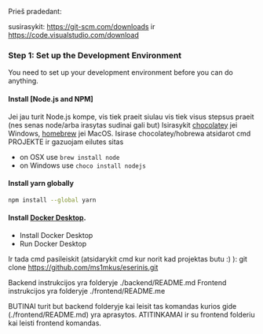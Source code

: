 Prieš pradedant:

susirasykit: https://git-scm.com/downloads ir https://code.visualstudio.com/download 

### Step 1: Set up the Development Environment

You need to set up your development environment before you can do anything.

#### Install [Node.js and NPM]
Jei jau turit Node.js kompe, vis tiek praeit siulau vis tiek visus stepsus praeit (nes senas node/arba irasytas sudinai gali but)
Isirasykit [chocolatey](https://chocolatey.org/install) jei Windows, [homebrew](http://brew.sh) jei MacOS.
Isirase chocolatey/hobrewa atsidarot cmd PROJEKTE ir gazuojam eilutes sitas

- on OSX use `brew install node`
- on Windows use `choco install nodejs`

#### Install yarn globally

```bash
npm install --global yarn
```

#### Install [Docker Desktop](https://www.docker.com/products/docker-desktop/).

- Install Docker Desktop
- Run Docker Desktop

Ir tada cmd pasileiskit (atsidarykit cmd kur norit kad projektas butu :) ): git clone https://github.com/ms1mkus/eserinis.git

Backend instrukcijos yra folderyje ./backend/README.md
Frontend instrukcijos yra folderyje ./frontend/README.me

BUTINAI turit but backend folderyje kai leisit tas komandas kurios gide  (./frontend/README.md) yra aprasytos.
ATITINKAMAI ir su frontend folderiu kai leisti frontend komandas.